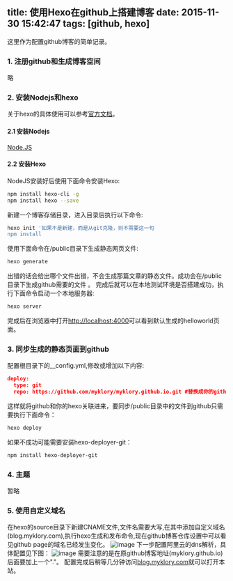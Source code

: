 title: 使用Hexo在github上搭建博客
date: 2015-11-30 15:42:47
tags: [github, hexo]
---
这里作为配置github博客的简单记录。
<!--more-->
### **1. 注册github和生成博客空间**
略
### **2. 安装Nodejs和hexo**
关于hexo的具体使用可以参考[官方文档](https://hexo.io/zh-cn/docs/)。
#### **2.1 安装Nodejs**
[Node.JS](www.nodejs.org)
#### **2.2 安装Hexo**
NodeJS安装好后使用下面命令安装Hexo:
```bash
npm install hexo-cli -g
npm install hexo --save
```
新建一个博客存储目录，进入目录后执行以下命令:
```bash
hexo init '如果不是新建，而是从git克隆，则不需要这一句
npm install
```
使用下面命令在/public目录下生成静态网页文件:
```bash
hexo generate
```
出错的话会给出哪个文件出错，不会生成那篇文章的静态文件。成功会在/public目录下生成github需要的文件 。
完成后就可以在本地测试环境是否搭建成功，执行下面命令启动一个本地服务器:
```bash
hexo server
```
完成后在浏览器中打开[http://localhost:4000](http://localhost:4000)可以看到默认生成的helloworld页面。
### **3. 同步生成的静态页面到github**
配置根目录下的__config.yml,修改或增加以下内容:
```json
deploy:
  type: git
  repo: https://github.com/myklory/myklory.github.io.git #替换成你的github博客地址
```
这样就将github和你的hexo关联进来，要同步/public目录中的文件到github只需要执行下面命令：
```bash
hexo deploy
```
如果不成功可能需要安装hexo-deployer-git：
```bash
npm install hexo-deployer-git
```
### **4. 主题**
暂略

### **5. 使用自定义域名**
在hexo的source目录下新建CNAME文件,文件名需要大写,在其中添加自定义域名(blog.myklory.com),执行hexo生成和发布命令,现在github博客仓库设置中可以看见github page的域名已经发生变化。
![image](http://7xp3bw.com1.z0.glb.clouddn.com/gitpage.png)
下一步配置阿里云的dns解析，具体配置见下图：
![image](http://7xp3bw.com1.z0.glb.clouddn.com/aliyundns.png)
需要注意的是在原github博客地址(myklory.github.io)后面要加上一个"."。
配置完成后稍等几分钟访问[blog.myklory.com](blog.myklory.com)就可以打开本站。
